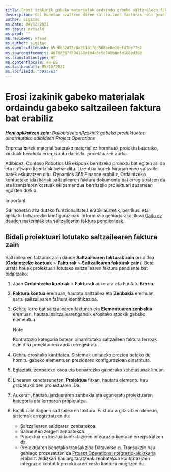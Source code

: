 ```yaml
---
title: Erosi izakinik gabeko materialak ordaindu gabeko saltzaileen faktura bat erabiliz
description: Gai honetan azaltzen diren saltzaileen fakturak nola grabatu azaltzen da.
author: sigitac
ms.date: 04/12/2021
ms.topic: article
ms.prod: ''
ms.reviewer: kfend
ms.author: sigitac
ms.openlocfilehash: b5e6632d73c8a211b1f0d568be8e10ef47be77e2
ms.sourcegitcommit: 40f68387f594180af64a5e5c748b6efa188bd300
ms.translationtype: HT
ms.contentlocale: eu-ES
ms.lasthandoff: 05/10/2021
ms.locfileid: "5993763"
---
```

# <a name="purchase-non-stocked-materials-using-a-pending-vendor-invoice"></a>Erosi izakinik gabeko materialak ordaindu gabeko saltzaileen faktura bat erabiliz

_**Honi aplikatzen zaio:** Baliabideetan/Izakinik gabeko produktuetan oinarritutako adibideen Project Operations_

Enpresa batek material baterako material ez hornituak proiektu baterako, kostuak berehala erregistratu daitezke proiektuaren aurka. 

Adibidez, Contoso Robotics US ekipoak berritzeko proiektu bat egiten ari da eta software lizentziak behar ditu. Lizentzia horiek hirugarrenen saltzaile batek eskuratzen ditu.  Dynamics 365 Finance erabiliz, Ordaintzeko kontuetako idazkariak saltzailearen faktura dokumentu bat erregistratzen du eta lizentziaren kostuak ekipamendua berritzeko proiektuari zuzenean egozten dizkio. 

> [!IMPORTANT]
> Gai honetan azaldutako funtzionalitatea erabili aurretik, berrikusi eta aplikatu beharrezko konfigurazioak. Informazio gehiagorako, ikusi [Gaitu ez dauden materialak eta saltzailearen faktura pendienteak](configure-materials-nonstocked.md). 

## <a name="post-a-project-related-pending-vendor-invoice"></a>Bidali proiektuari lotutako saltzailearen faktura zain 

Saltzailearen fakturak zain daude **Saltzailearen fakturak zain** orrialdea (**Ordaintzeko kontuak** > **Fakturak** > **Saltzailearen fakturak zain**). Bete urrats hauek proiektuari lotutako saltzailearen faktura pendiente bat bidaltzeko:

1. Joan **Ordaintzeko kontuak** > **Fakturak** aukerara eta hautatu **Berria**. 
2. **Faktura kontua** eremuan, hautatu saltzailea eta **Zenbakia** eremuan, sartu saltzailearen faktura identifikazioa.
3. Gehitu lerro bat saltzailearen fakturan eta **Elementuaren zenbakia** eremuan, hautatu saltzailearengandik erositako stockik gabeko elementua. 

    > [!NOTE]
    > Kontratazio kategoria batean oinarritutako saltzaileen faktura lerroak ezin dira proiektuaren aurka erregistratu. 
    
5. Gehitu erositako kantitatea. Sistemak unitateko prezioa beteko du hornitu gabeko elementuen prezioaren konfigurazioan oinarrituta. 
6. Egiaztatu zenbateko osoa eta beharrezko gainerako xehetasunak linean.
7. Linearen xehetasunetan, **Proiektua** fitxan, hautatu elementu hau grabatuko den proiektuaren IDa.
8. Aukeran, hautatu jardueraren zenbakia eta eguneratu proiektuaren kategoria eta lerroaren propietatea.
9. Bidali zain dagoen saltzailearen faktura. Faktura argitaratzen denean, sistemak erregistratzen du:
    
    - Saltzailearen saldoaren zenbatekoa.
    - Salmenten zergen zenbatekoa.
    - Proiektuaren kostua kontratazioen integrazio kontuan erregistratzen da.
    - Proiektuaren benetako transakzioa Dataverse-n. Transakzio hau gehiago prozesatzen da [Project Operations integrazio-aldizkaria](../project-accounting/project-operations-integration-journal.md) erabiliz. Aldizkari hau argitaratzeak zenbatekoa kontratazioen integrazio kontutik proiektuaren kostu kontura mugitzen du.
